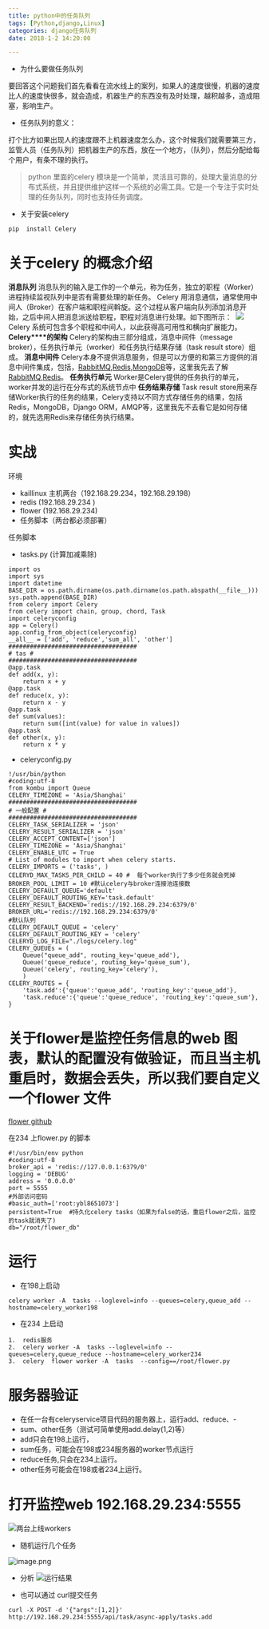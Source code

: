 ```yaml
---
title: python中的任务队列
tags: [Python,django,Linux]
categories: django任务队列
date: 2018-1-2 14:20:00

---
```


-  为什么要做任务队列

要回答这个问题我们首先看看在流水线上的案列，如果人的速度很慢，机器的速度比人的速度快很多，就会造成，机器生产的东西没有及时处理，越积越多，造成阻塞，影响生产。

<!--more-->

-  任务队列的意义：

  打个比方如果出现人的速度跟不上机器速度怎么办，这个时候我们就需要第三方，监管人员（任务队列）把机器生产的东西，放在一个地方，（队列），然后分配给每个用户，有条不理的执行。


>  python 里面的celery  模块是一个简单，灵活且可靠的，处理大量消息的分布式系统，并且提供维护这样一个系统的必需工具。它是一个专注于实时处理的任务队列，同时也支持任务调度。

- 关于安装celery

```
pip  install Celery

```

#  关于celery 的概念介绍

**消息队列**
消息队列的输入是工作的一个单元，称为任务，独立的职程（Worker）进程持续监视队列中是否有需要处理的新任务。
Celery 用消息通信，通常使用中间人（Broker）在客户端和职程间斡旋。这个过程从客户端向队列添加消息开始，之后中间人把消息派送给职程，职程对消息进行处理。如下图所示：
 ![](http://upload-images.jianshu.io/upload_images/3941016-00078436898975e0.png?imageMogr2/auto-orient/strip%7CimageView2/2/w/1240)
Celery 系统可包含多个职程和中间人，以此获得高可用性和横向扩展能力。
**Celery****的架构**
Celery的架构由三部分组成，消息中间件（message broker），任务执行单元（worker）和任务执行结果存储（task result store）组成。
**消息中间件**
Celery本身不提供消息服务，但是可以方便的和第三方提供的消息中间件集成，包括，[RabbitMQ](http://rabbitmq.com/),[Redis](http://redis.io/),[MongoDB](http://mongodb.org/)等，这里我先去了解[RabbitMQ](http://rabbitmq.com/),[Redis](http://redis.io/)。
**任务执行单元**
Worker是Celery提供的任务执行的单元，worker并发的运行在分布式的系统节点中
**任务结果存储**
Task result store用来存储Worker执行的任务的结果，Celery支持以不同方式存储任务的结果，包括Redis，MongoDB，Django ORM，AMQP等，这里我先不去看它是如何存储的，就先选用Redis来存储任务执行结果。

#  实战
 环境
-  kaillinux  主机两台（192.168.29.234，192.168.29.198）
-  redis   (192.168.29.234 )
-  flower (192.168.29.234)
- 任务脚本（两台都必须部署）

任务脚本

- tasks.py  (计算加减乘除)

```
import os
import sys
import datetime
BASE_DIR = os.path.dirname(os.path.dirname(os.path.abspath(__file__)))
sys.path.append(BASE_DIR)
from celery import Celery
from celery import chain, group, chord, Task
import celeryconfig
app = Celery()
app.config_from_object(celeryconfig)
__all__ = ['add', 'reduce','sum_all', 'other']
####################################
# tas #
####################################
@app.task
def add(x, y):
    return x + y
@app.task
def reduce(x, y):
    return x - y
@app.task
def sum(values):
    return sum([int(value) for value in values])
@app.task
def other(x, y):
    return x * y

```
-  celeryconfig.py

```
!/usr/bin/python
#coding:utf-8
from kombu import Queue
CELERY_TIMEZONE = 'Asia/Shanghai'
####################################
# 一般配置 #
####################################
CELERY_TASK_SERIALIZER = 'json'
CELERY_RESULT_SERIALIZER = 'json'
CELERY_ACCEPT_CONTENT=['json']
CELERY_TIMEZONE = 'Asia/Shanghai'
CELERY_ENABLE_UTC = True
# List of modules to import when celery starts.
CELERY_IMPORTS = ('tasks', )
CELERYD_MAX_TASKS_PER_CHILD = 40 #  每个worker执行了多少任务就会死掉
BROKER_POOL_LIMIT = 10 #默认celery与broker连接池连接数
CELERY_DEFAULT_QUEUE='default'
CELERY_DEFAULT_ROUTING_KEY='task.default'
CELERY_RESULT_BACKEND='redis://192.168.29.234:6379/0'  
BROKER_URL='redis://192.168.29.234:6379/0'  
#默认队列
CELERY_DEFAULT_QUEUE = 'celery'
CELERY_DEFAULT_ROUTING_KEY = 'celery'
CELERYD_LOG_FILE="./logs/celery.log"
CELERY_QUEUEs = (
    Queue("queue_add", routing_key='queue_add'),
    Queue('queue_reduce', routing_key='queue_sum'),
    Queue('celery', routing_key='celery'),
    )
CELERY_ROUTES = {
    'task.add':{'queue':'queue_add', 'routing_key':'queue_add'},
    'task.reduce':{'queue':'queue_reduce', 'routing_key':'queue_sum'},
}

```

#  关于flower是监控任务信息的web 图表，默认的配置没有做验证，而且当主机重启时，数据会丢失，所以我们要自定义一个flower 文件

[flower github]( https://github.com/mher/flower)

在234 上flower.py 的脚本

```
#!/usr/bin/env python
#coding:utf-8
broker_api = 'redis://127.0.0.1:6379/0'
logging = 'DEBUG'
address = '0.0.0.0'
port = 5555
#外部访问密码
#basic_auth=['root:ybl8651073']
persistent=True  #持久化celery tasks（如果为false的话，重启flower之后，监控的task就消失了)
db="/root/flower_db"
```
#  运行
- 在198上启动
```
celery worker -A  tasks --loglevel=info --queues=celery,queue_add --hostname=celery_worker198
 ```
- 在234 上启动

```
1.  redis服务
2.  celery worker -A  tasks --loglevel=info --queues=celery,queue_reduce --hostname=celery_worker234
3.  celery  flower worker -A  tasks  --config==/root/flower.py 
```
# 服务器验证

- 在任一台有celeryservice项目代码的服务器上，运行add、reduce、-
- sum、other任务（测试可简单使用add.delay(1,2)等）
- add只会在198上运行，
- sum任务，可能会在198或234服务器的worker节点运行
- reduce任务,只会在234上运行。
- other任务可能会在198或者234上运行。

# 打开监控web 192.168.29.234:5555

![ 两台上线workers](http://upload-images.jianshu.io/upload_images/3941016-3fb477a9ac403fba.png?imageMogr2/auto-orient/strip%7CimageView2/2/w/1240)

- 随机运行几个任务


![image.png](http://upload-images.jianshu.io/upload_images/3941016-91d2a6b25d0eeba9.png?imageMogr2/auto-orient/strip%7CimageView2/2/w/1240)
- 分析
![运行结果](http://upload-images.jianshu.io/upload_images/3941016-d8248fb57d9ac788.png?imageMogr2/auto-orient/strip%7CimageView2/2/w/1240)


- 也可以通过 curl提交任务
```
curl -X POST -d '{"args":[1,2]}' http://192.168.29.234:5555/api/task/async-apply/tasks.add
```
